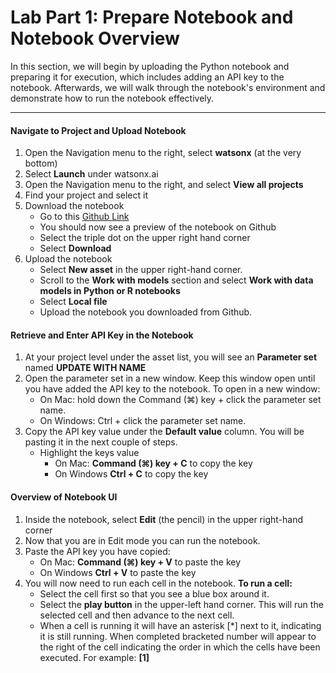 # Lab Part 1: Prepare Notebook and Notebook Overview

In this section, we will begin by uploading the Python notebook and preparing it for execution, which includes adding an API key to the notebook. Afterwards, we will walk through the notebook's environment and demonstrate how to run the notebook effectively. 
_________

#### Navigate to Project and Upload Notebook

1. Open the Navigation menu to the right, select **watsonx** (at the very bottom)
2. Select **Launch** under watsonx.ai 
3. Open the Navigation menu to the right, and select **View all projects**
4. Find your project and select it 
5. Download the notebook
    * Go to this [Github Link](https://github.com/IBM/industry-solns-tech2025-ai-lab/blob/main/jupyter-notebook/NB-ai-agent-loan-risk-tech2025-lab-a.ipynb)
    * You should now see a preview of the notebook on Github
    * Select the triple dot on the upper right hand corner
    * Select **Download**
6. Upload the notebook <br>
    * Select **New asset** in the upper right-hand corner. <br>
    * Scroll to the **Work with models** section and select **Work with data models in Python or R notebooks** <br>
    * Select **Local file** <br>
    * Upload the notebook you downloaded from Github. 

#### Retrieve and Enter API Key in the Notebook

1. At your project level under the asset list, you will see an **Parameter set** named **UPDATE WITH NAME**
2. Open the parameter set in a new window. Keep this window open until you have added the API key to the notebook. To open in a new window:
    * On Mac: hold down the Command (⌘) key + click the parameter set name.
    * On Windows: Ctrl + click the parameter set name.
3. Copy the API key value under the **Default value** column. You will be pasting it in the next couple of steps. 
    * Highlight the keys value
        * On Mac: **Command (⌘) key + C** to copy the key
        * On Windows **Ctrl + C** to copy the key

#### Overview of Notebook UI

1. Inside the notebook, select **Edit** (the pencil) in the upper right-hand corner
2. Now that you are in Edit mode you can run the notebook.
3. Paste the API key you have copied:
    * On Mac: **Command (⌘) key + V** to paste the key
    * On Windows **Ctrl + V** to paste the key
4. You will now need to run each cell in the notebook. **To run a cell:**
    - Select the cell first so that you see a blue box around it.
    - Select the **play button** in the upper-left hand corner. This will run the selected cell and then advance to the next cell. 
    - When a cell is running it will have an asterisk [*] next to it, indicating it is still running. When completed  bracketed number will appear to the right of the cell indicating the order in which the cells have been executed. For example: **[1]**